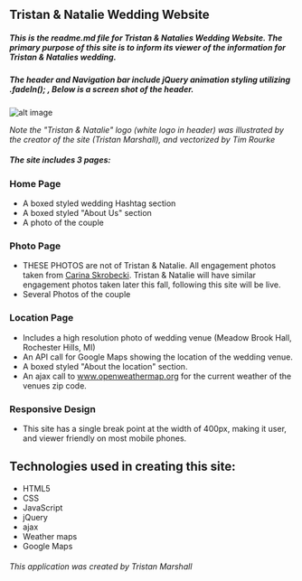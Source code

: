 ## Tristan & Natalie Wedding Website

##### This is the readme.md file for Tristan & Natalies Wedding Website. The primary purpose of this site is to inform its viewer of the information for Tristan & Natalies wedding.

##### The header and Navigation bar include jQuery animation styling utilizing .fadeIn(); , Below is a screen shot of the header.

![alt image](http://i.imgur.com/uA0uydv.png)

*Note the "Tristan & Natalie" logo (white logo in header) was illustrated by the creator of the site (Tristan Marshall), and vectorized by Tim Rourke*

##### The site includes 3 pages:
### **Home Page**
  * A boxed styled wedding Hashtag section
  * A boxed styled "About Us" section
  * A photo of the couple

### **Photo Page**
  * THESE PHOTOS are not of Tristan & Natalie. All engagement photos taken from [Carina Skrobecki](http://carinaskrobecki.com/gallery/ingalisa-jacob/). Tristan & Natalie will have similar engagement photos taken later this fall, following this site will be live.
  * Several Photos of the couple


### **Location Page**
  * Includes a high resolution photo of wedding venue (Meadow Brook Hall, Rochester Hills, MI)
  * An API call for Google Maps showing the location of the wedding venue.
  * A boxed styled "About the location" section.
  * An ajax call to www.openweathermap.org for the current weather of the venues zip code.

### **Responsive Design**
  * This site has a single break point at the width of 400px, making it user, and viewer friendly on most mobile phones.

  ## Technologies used in creating this site:

* HTML5
* CSS
* JavaScript
* jQuery
* ajax
* Weather maps
* Google Maps

###### This application was created by Tristan Marshall

